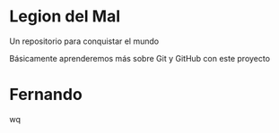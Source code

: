 # Legion del Mal
Un repositorio para conquistar el mundo

Básicamente aprenderemos más sobre Git y GitHub con este proyecto


# Fernando


wq
